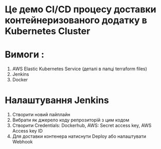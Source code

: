 # Це демо СI/CD процесу доставки контейнеризованого додатку в Kubernetes Cluster

# Вимоги :
1) AWS Elastic Kubernetes Service (деталі в папці terraform files)
2) Jenkins
3) Docker

# Налаштування Jenkins
1) Створити новий пайплайн
2) Вибрати як джерело коду репрозиторій з цим кодом
3) Створити Credentials: Dockerhub, AWS: Secret access key, AWS Access key ID
4) Для доставки контенера натиснути Deploy або налаштувати Webhook
